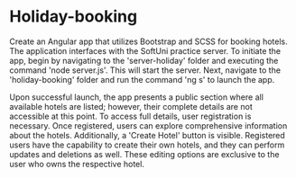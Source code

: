 # Holiday-booking
Create an Angular app that utilizes Bootstrap and SCSS for booking hotels. The application interfaces with the SoftUni practice server. To initiate the app, begin by navigating to the 'server-holiday' folder and executing the command 'node server.js'. This will start the server. Next, navigate to the 'holiday-booking' folder and run the command 'ng s' to launch the app.

Upon successful launch, the app presents a public section where all available hotels are listed; however, their complete details are not accessible at this point. To access full details, user registration is necessary. Once registered, users can explore comprehensive information about the hotels. Additionally, a 'Create Hotel' button is visible. Registered users have the capability to create their own hotels, and they can perform updates and deletions as well. These editing options are exclusive to the user who owns the respective hotel.

